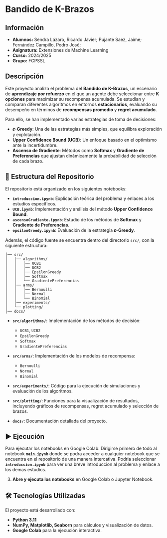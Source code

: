 # Bandido de K-Brazos
## Información
- **Alumnos:** Sendra Lázaro, Ricardo Javier; Pujante Saez, Jaime; Fernández Campillo, Pedro José;
- **Asignatura:** Extensiones de Machine Learning
- **Curso:** 2024/2025
- **Grupo:** FCPSSL

## Descripción
Este proyecto analiza el problema del **Bandido de K-Brazos**, un escenario de **aprendizaje por refuerzo** en el que un agente debe seleccionar entre **K opciones** para maximizar su recompensa acumulada. Se estudian y comparan diferentes algoritmos en entornos **estacionarios**, evaluando su desempeño en términos de **recompensas promedio** y **regret acumulado**.

Para ello, se han implementado varias estrategias de toma de decisiones:
- **𝜀-Greedy**: Una de las estrategias más simples, que equilibra exploración y explotación.
- **Upper Confidence Bound (UCB)**: Un enfoque basado en el optimismo ante la incertidumbre.
- **Ascenso de Gradiente**: Métodos como **Softmax** y **Gradiente de Preferencias** que ajustan dinámicamente la probabilidad de selección de cada brazo.

## 📂 Estructura del Repositorio

El repositorio está organizado en los siguientes notebooks:

- **`introduccion.ipynb`**: Explicación teórica del problema y enlaces a los estudios específicos.
- **`UCB.ipynb`**: Implementación y análisis del método **Upper Confidence Bound**.
- **`ascensoGradiente.ipynb`**: Estudio de los métodos de **Softmax** y **Gradiente de Preferencias**.
- **`epsilonGreedy.ipynb`**: Evaluación de la estrategia **𝜀-Greedy**.

Además, el código fuente se encuentra dentro del directorio `src/`, con la siguiente estructura:

```
│── src/
│   │── algorithms/
│   │   │── UCB1
│   │   │── UCB2
│   │   │── EpsilonGreedy
│   │   │── Softmax
│   │   └── GradientePreferencias
│   │── arms/
│   │   │── Bernoulli
│   │   │── Normal
│   │   └── Binomial
│   │── experiments/
│   └── plotting/
│── docs/
```

- **`src/algorithms/`**: Implementación de los métodos de decisión:
  - `UCB1`, `UCB2`
  - `EpsilonGreedy`
  - `Softmax`
  - `GradientePreferencias`

- **`src/arms/`**: Implementación de los modelos de recompensa:
  - `Bernoulli`
  - `Normal`
  - `Binomial`

- **`src/experiments/`**: Código para la ejecución de simulaciones y evaluación de los algoritmos.

- **`src/plotting/`**: Funciones para la visualización de resultados, incluyendo gráficos de recompensas, regret acumulado y selección de brazos.

- **`docs/`**: Documentación detallada del proyecto.



## ▶️ Ejecución
Para ejecutar los notebooks en Google Colab:
Dirigirse primero de todo al notebook **`main.ipynb`** donde se podra acceder a cualquier notebook que se encuentra en el repositorio de una manera intercativa. Podria seleccionar **`introduccion.ipynb`** para ver una breve introduccion al problema y enlace a los demas estudios.

3. **Abre y ejecuta los notebooks** en Google Colab o Jupyter Notebook.

## 🛠️ Tecnologías Utilizadas
El proyecto está desarrollado con:
- **Python 3.11**
- **NumPy, Matplotlib, Seaborn** para cálculos y visualización de datos.
- **Google Colab** para la ejecución interactiva.


